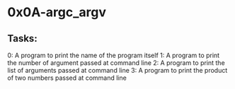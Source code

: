 # 0x0A-argc_argv

## Tasks:
0: A program to print the name of the program itself
1: A program to print the number of argument passed at command line
2: A program to print the list of arguments passed at command line
3: A program to print the product of two numbers passed at command line
